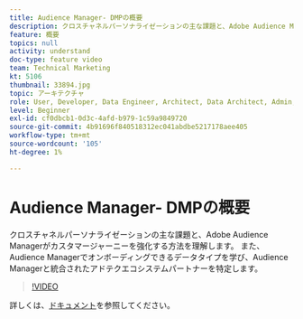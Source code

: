 ```yaml
---
title: Audience Manager- DMPの概要
description: クロスチャネルパーソナライゼーションの主な課題と、Adobe Audience Managerがカスタマージャーニーを強化する方法を理解します。 また、Audience Managerでオンボーディングできるデータタイプを学び、Audience Managerと統合されたアドテクエコシステムパートナーを特定します。
feature: 概要
topics: null
activity: understand
doc-type: feature video
team: Technical Marketing
kt: 5106
thumbnail: 33894.jpg
topic: アーキテクチャ
role: User, Developer, Data Engineer, Architect, Data Architect, Admin, Leader
level: Beginner
exl-id: cf0dbcb1-0d3c-4afd-b979-1c59a9849720
source-git-commit: 4b91696f840518312ec041abdbe5217178aee405
workflow-type: tm+mt
source-wordcount: '105'
ht-degree: 1%

---
```


# Audience Manager- DMPの概要

クロスチャネルパーソナライゼーションの主な課題と、Adobe Audience Managerがカスタマージャーニーを強化する方法を理解します。 また、Audience Managerでオンボーディングできるデータタイプを学び、Audience Managerと統合されたアドテクエコシステムパートナーを特定します。

>[!VIDEO](https://video.tv.adobe.com/v/33894/?quality=12)

詳しくは、[ドキュメント](https://docs.adobe.com/content/help/en/audience-manager/user-guide/overview/aam-overview.html)を参照してください。
